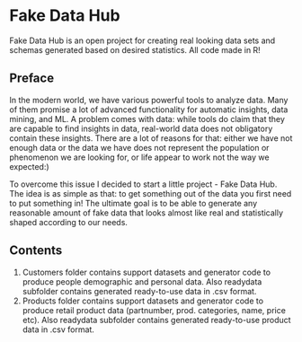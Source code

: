 # Fake Data Hub
Fake Data Hub is an open project for creating real looking data sets and schemas generated based on desired statistics. All code made in R!

## Preface
In the modern world, we have various powerful tools to analyze data. Many of them promise a lot of advanced functionality for automatic insights, data mining, and ML. A problem comes with data:  while tools do claim that they are capable to find insights in data, real-world data does not obligatory contain these insights.  There are a lot of reasons for that: either we have not enough data or the data we have does not represent the population or phenomenon we are looking for, or life appear to work not the way we expected:)

To overcome this issue I decided to start a little project - Fake Data Hub. The idea is as simple as that: to get something out of the data you first need to put something in! The ultimate goal is to be able to generate any reasonable amount of fake data that looks almost like real and statistically shaped according to our needs.

## Contents

1. Customers folder contains support datasets and generator code to produce people demographic and personal data. Also readydata subfolder contains generated ready-to-use data in .csv format. 
2. Products folder contains support datasets and generator code to produce retail product data (partnumber, prod. categories, name, price etc). Also readydata subfolder contains generated ready-to-use product data in .csv format. 
